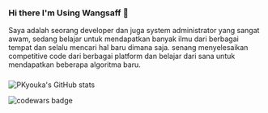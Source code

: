 ### Hi there I'm Using Wangsaff 👋

Saya adalah seorang developer dan juga system administrator yang sangat awam,
sedang belajar untuk mendapatkan banyak ilmu dari berbagai tempat dan selalu mencari hal baru dimana saja.
senang menyelesaikan competitive code dari berbagai platform dan belajar dari sana untuk mendapatkan beberapa algoritma baru.

###

![PKyouka's GitHub stats](https://github-readme-stats.vercel.app/api?username=PKyouka&show_icons=true&theme=dark)

![codewars badge](https://www.codewars.com/users/pkyouka/badges/large)
